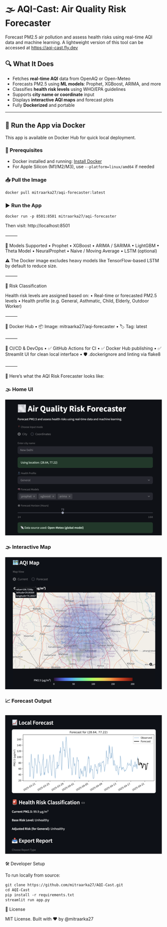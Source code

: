 # 🌫️ AQI-Cast: Air Quality Risk Forecaster

Forecast PM2.5 air pollution and assess health risks using real-time AQI data and machine learning.
A lightweight version of this tool can be accessed at https://aqi-cast.fly.dev

## 🔍 What It Does

- Fetches **real-time AQI** data from OpenAQ or Open-Meteo
- Forecasts PM2.5 using **ML models**: Prophet, XGBoost, ARIMA, and more
- Classifies **health risk levels** using WHO/EPA guidelines
- Supports **city name or coordinate** input
- Displays **interactive AQI maps** and forecast plots
- Fully **Dockerized** and portable

---

## 🚀 Run the App via Docker

This app is available on Docker Hub for quick local deployment.

### 🔧 Prerequisites

- Docker installed and running: [Install Docker](https://www.docker.com/products/docker-desktop/)
- For Apple Silicon (M1/M2/M3), use `--platform=linux/amd64` if needed

### 📥 Pull the Image

```bash
docker pull mitraarka27/aqi-forecaster:latest
```

### ▶️ Run the App
```
docker run -p 8501:8501 mitraarka27/aqi-forecaster
```

Then visit: http://localhost:8501

⸻

🧪 Models Supported
	•	Prophet
	•	XGBoost
	•	ARIMA / SARIMA
	•	LightGBM
	•	Theta Model
	•	NeuralProphet
	•	Naive / Moving Average
	•	LSTM (optional)

⚠️ The Docker image excludes heavy models like TensorFlow-based LSTM by default to reduce size.

⸻

🧠 Risk Classification

Health risk levels are assigned based on:
	•	Real-time or forecasted PM2.5 levels
	•	Health profile (e.g. General, Asthmatic, Child, Elderly, Outdoor Worker)

⸻

🐳 Docker Hub
	•	📦 Image: mitraarka27/aqi-forecaster
	•	🏷️ Tag: latest

⸻

👷 CI/CD & DevOps
	•	✅ GitHub Actions for CI
	•	✅ Docker Hub publishing
	•	✅ Streamlit UI for clean local interface
	•	🛡️ .dockerignore and linting via flake8

⸻

📸 Here’s what the AQI Risk Forecaster looks like:

### 🌫️ Home UI
![Home UI](assets/landing_page.png)

### 🌫️ Interactive Map
![Interactive Map](assets/current_map.png)

### 📈 Forecast Output
![Forecast Output](assets/forecast.png)
---

🛠️ Developer Setup

To run locally from source:
```
git clone https://github.com/mitraarka27/AQI-Cast.git
cd AQI-Cast
pip install -r requirements.txt
streamlit run app.py
```

🏁 License

MIT License. Built with ❤️ by @mitraarka27